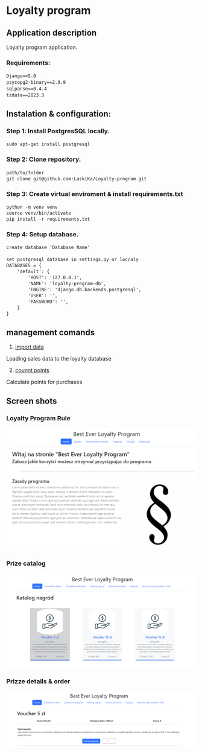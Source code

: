 # Loyalty program

## Application description

Loyalty program application.

### Requirements:


```asgiref==3.7.2
Django==5.0
psycopg2-binary==2.9.9
sqlparse==0.4.4
tzdata==2023.3
```

## Instalation & configuration:

### Step 1: Install PostgresSQL locally.
```
sudo apt-get install postgresql 
```

### Step 2: Clone repository.
```
path/to/folder
git clone git@github.com:LaskiKa/Loyalty-program.git
```
### Step 3: Create virtual enviroment & install requirements.txt
```
python -m venv venv
source venv/bin/activate
pip install -r requirements.txt
```

### Step 4: Setup database.
```
create database 'Database Name'

set postgresql database in settings.py or loccaly
DATABASES = {
    'default': {
        'HOST': '127.0.0.1',
        'NAME': 'loyalty-program-db',
        'ENGINE': 'django.db.backends.postgresql',
        'USER': '',  
        'PASSWORD': '',
    }
}
```
## management comands
1. [import data](https://github.com/LaskiKa/Loyalty-program/blob/b0a1ae1244f2e817ed5796363ad33bb04162fa97/Loyalty_project/Loyalty_program_app/management/commands/importdata.py)

Loading sales data to the loyalty database

2. [counnt points](https://github.com/LaskiKa/Loyalty-program/blob/b0a1ae1244f2e817ed5796363ad33bb04162fa97/Loyalty_project/Loyalty_program_app/management/commands/countpoints.py)

Calculate points for purchases


## Screen shots
### Loyalty Program Rule
![img.png](img.png)

### Prize catalog
![img_1.png](img_1.png)

### Prizze details & order
![img_2.png](img_2.png)
